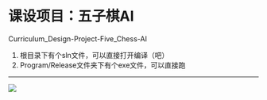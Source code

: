 # 课设项目：五子棋AI
Curriculum_Design-Project-Five_Chess-AI

1. 根目录下有个sln文件，可以直接打开编译（吧）
1. Program/Release文件夹下有个exe文件，可以直接跑

------------

![](Project/Lost.png)
